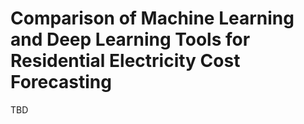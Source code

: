 # Comparison of Machine Learning and Deep Learning Tools for Residential Electricity Cost Forecasting
TBD

